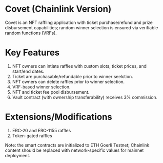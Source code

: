 # Covet (Chainlink Version)

Covet is an NFT raffling application with ticket purchase/refund and prize disbursement capabilities; random winner selection is ensured via verifiable random functions (VRFs).

# Key Features

1. NFT owners can intiate raffles with custom slots, ticket prices, and start/end dates.
2. Ticket are purchasable/refundable prior to winner seelction.
3. NFT owners can delete raffles prior to winner selection.
4. VRF-based winner selection.
5. NFT and ticket fee pool disbursement.
6. Vault contract (with ownership transferability) receives 3% commission.

# Extensions/Modifications

1. ERC-20 and ERC-1155 raffles
2. Token-gated raffles

Note: the smart contracts are initialized to ETH Goerli Testnet; Chainlink content should be replaced with network-specific values for mainnet deployment.
